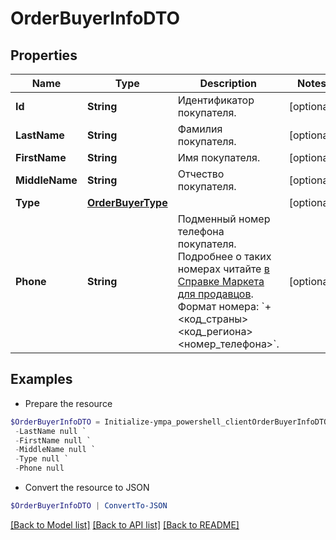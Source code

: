 # OrderBuyerInfoDTO
## Properties

Name | Type | Description | Notes
------------ | ------------- | ------------- | -------------
**Id** | **String** | Идентификатор покупателя. | [optional] 
**LastName** | **String** | Фамилия покупателя. | [optional] 
**FirstName** | **String** | Имя покупателя. | [optional] 
**MiddleName** | **String** | Отчество покупателя. | [optional] 
**Type** | [**OrderBuyerType**](OrderBuyerType.md) |  | [optional] 
**Phone** | **String** | Подменный номер телефона покупателя. Подробнее о таких номерах читайте [в Справке Маркета для продавцов](https://yandex.ru/support2/marketplace/ru/orders/dbs/call#fake-number).  Формат номера: &#x60;+&lt;код_страны&gt;&lt;код_региона&gt;&lt;номер_телефона&gt;&#x60;.  | [optional] 

## Examples

- Prepare the resource
```powershell
$OrderBuyerInfoDTO = Initialize-ympa_powershell_clientOrderBuyerInfoDTO  -Id null `
 -LastName null `
 -FirstName null `
 -MiddleName null `
 -Type null `
 -Phone null
```

- Convert the resource to JSON
```powershell
$OrderBuyerInfoDTO | ConvertTo-JSON
```

[[Back to Model list]](../README.md#documentation-for-models) [[Back to API list]](../README.md#documentation-for-api-endpoints) [[Back to README]](../README.md)

